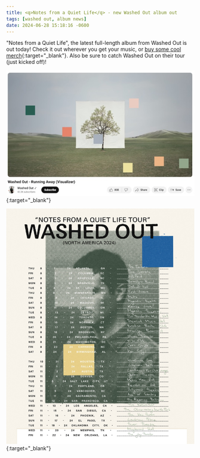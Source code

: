 ```yaml
---
title: <q>Notes from a Quiet Life</q> - new Washed Out album out
tags: [washed out, album news]
date: 2024-06-28 15:18:16 -0600
---
```

"Notes from a Quiet Life", the latest full-length album from Washed Out is out today! Check it out wherever you get your music, or [buy some cool merch](https://washedout.net){:target="_blank"}. Also be sure to catch Washed Out on their tour (just kicked off)!

[![notes from a quiet life youtube video link](assets/img/news/washed-out-nfaql.jpg)](https://www.youtube.com/watch?v=mVelt4UO5CE){:target="_blank"}

![notes from a quiet life tour poster](assets/img/news/nfaql-tour.jpeg){:target="_blank"}
